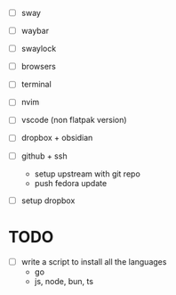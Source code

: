 - [ ] sway
- [ ] waybar
- [ ] swaylock
- [ ] browsers
- [ ] terminal
- [ ] nvim
- [ ] vscode (non flatpak version)
- [ ] dropbox + obsidian
- [ ] github + ssh
    - setup upstream with git repo
    - push fedora update

- [ ] setup dropbox

# TODO

- [ ] write a script to install all the languages
    - go
    - js, node, bun, ts
